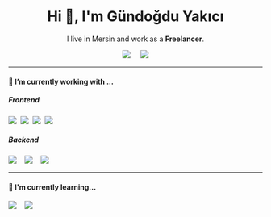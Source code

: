 <h1 align='center'> Hi 👋, I'm Gündoğdu Yakıcı </h1>

<p align='center'>
  I live in Mersin and work as a <b>Freelancer</b>.
</p>

<p align='center'>
  <a href="https://twitter.com/gundogduyakici"><img src="https://img.shields.io/badge/twitter-%231DA1F2.svg?&style=for-the-badge&logo=twitter&logoColor=white" /></a>&nbsp;&nbsp;&nbsp;&nbsp;
  <a href="https://www.linkedin.com/in/gundogduyakici/"><img src="https://img.shields.io/badge/linkedin-%230077B5.svg?&style=for-the-badge&logo=linkedin&logoColor=white" /></a>

</p>


<hr>




<h4> 🔭 I’m currently working with ...</h4>


<h5>Frontend</h5>
<p >
  <img src="https://img.shields.io/badge/html5%20-%23e34f26.svg?&style=for-the-badge&logo=html5&logoColor=white" />&nbsp;&nbsp;<img src="https://img.shields.io/badge/css3%20-%231572B6.svg?&style=for-the-badge&logo=css3&logoColor=white" />&nbsp;&nbsp;<img src="https://img.shields.io/badge/jquery%20-%230769ad.svg?&style=for-the-badge&logo=jquery&logoColor=white" />&nbsp;&nbsp;<img src="https://img.shields.io/badge/javascript%20-%23F7DF1E.svg?&style=for-the-badge&logo=javascript&logoColor=white" />&nbsp;&nbsp;
</p>


<h5>Backend</h5>
<p >
  <img src="https://img.shields.io/badge/php-%23777BB4.svg?&style=for-the-badge&logo=php&logoColor=white" />&nbsp;&nbsp;&nbsp;
  <img src="https://img.shields.io/badge/laravel%20-%23FF2D20.svg?&style=for-the-badge&logo=laravel&logoColor=white" />&nbsp;&nbsp;&nbsp;
  <img src="https://img.shields.io/badge/mysql-%2300f.svg?&style=for-the-badge&logo=mysql&logoColor=white" />&nbsp;&nbsp;&nbsp;
</p>

<hr>

<h4>🌱 I'm currently learning...</h4>
<p >
  <img src="https://img.shields.io/badge/React.js%20-%2302569B.svg?&style=for-the-badge&logo=React&logoColor=white" />&nbsp;&nbsp;&nbsp;
  <img src="https://img.shields.io/badge/vue.js%20-%2335495e.svg?&style=for-the-badge&logo=vue.js&logoColor=%234FC08D" />
</p>
